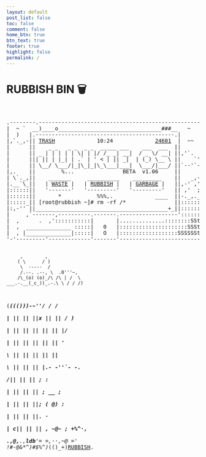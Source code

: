 ```yaml
---
layout: default
post_list: false
toc: false
comment: false
home_btn: true
btn_text: true
footer: true
highlight: false
permalink: /
---
```


<h1 class="index_title"> RUBBISH BIN 🗑</h1>

<br>

<div class="ascii_art"><pre>
.--------.--------------------------------------------------.
|  ~ `  __)____o________________________________###__   ~   |
|  )   |.-------------------------------------------.|      |
|,`._,-|| <a href="/highlighted">TRASH</a>             10:24             <a href="/404">24601</a>  |  ~~  |
|      ||    _ _   _ _  _ _  _____ ___    ___  ___  ||      |
|      || _ | | | | | \| | |/ /_ _| __|  / _ \/ __| ||,'`.  |
|      ||| || | |_| | .` | ' < | || _|  | (_) \__ \ ||    `'|
|      || \__/ \___/|_|\_|_|\_\___|___|  \___/|___/ ||`--'`-|
|,.    ||        %...               ‌BETA  v1.06     ||      |
| \`._,||    _______     __________    _________    ||   _,-|
|.__`\_||   | <a href="/notes">WASTE</a> |   | <a href="/cheatsheets">RUBBISH</a> |   | <a href="/ongoing">GARBAGE</a> |   ||,-' ,'|
|::::::||   '-------'   '---------'   '---------'   || ,'  ;|
|::::::||       *           %%%,.             ____  ||-._,._|
|:::::_|| [root@rubbish ~]# rm -rf /*               ||::::::|
|:,-'' ||_________________________________________+_||::::::|
|     ,`-------,----------.-------.------------------'::::::|
|  ,      .  ,':::::::::::|       |..............::::::::SSt|
|  ,  ______________ :::::|   0   |:::::::::::::::::::::SSSt|
|  , |______________|:::::|   O   |::::::::::::::::::SSSSSSt|
'-'---------'-------------'-------'-------------------------'



         ,        ,                                          
        ( \      / )                                         
         \  ·---·  /                                         
         /.--. .--, \  .0'''~,                               
        /\_(o) (o)_/\ /\ | /  \                              
    ___.-.__(_c_))_.-.\ \ / / /)                             
   (___(((_________)))_-~''/ / /                             
    |  ||  ||  ||x ||  ||   / )                              
    |  ||  ||  ||  ||  ||   |/                               
    |  ||  ||  ||  ||  ||   '                                
    \  ||  ||  ||  ||  ||                                    
     \ ||  ||  ||  |.- -''`- -._                             
     /\||  ||  ||  ;            :                            
    |  ||  ||  || ;      __      ;                           
    |  ||  ||  ||;      ( @)      :                          
    |  ||  ||  ||.                ·                          
    | c||  ||  || ,  ~@~         ;               +%^·,       
    .,_@,__.,__ldb__'= =,··,~@ ='       !#-@&*^)#$%^)_(()_+)<a href="/cheatsheets">RUBBISH</a>. 
</pre></div>
